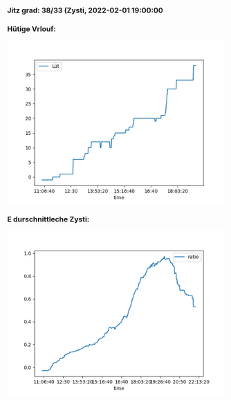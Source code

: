 ### Jitz grad: 38/33 (Zysti, 2022-02-01 19:00:00

### Hütige Vrlouf:
![Graph](Today.png)

### E durschnittleche Zysti:
![Graph](Zysti.png)